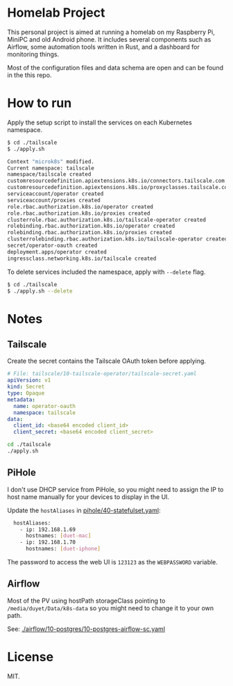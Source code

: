 # Homelab Project

This personal project is aimed at running a homelab on my Raspberry Pi, MiniPC and old Android phone. 
It includes several components such as Airflow, some automation tools written in Rust, and a dashboard for monitoring things.

Most of the configuration files and data schema are open and can be found in the this repo.

# How to run

Apply the setup script to install the services on each Kubernetes namespace.

```bash
$ cd ./tailscale
$ ./apply.sh

Context "microk8s" modified.
Current namespace: tailscale
namespace/tailscale created
customresourcedefinition.apiextensions.k8s.io/connectors.tailscale.com created
customresourcedefinition.apiextensions.k8s.io/proxyclasses.tailscale.com created
serviceaccount/operator created
serviceaccount/proxies created
role.rbac.authorization.k8s.io/operator created
role.rbac.authorization.k8s.io/proxies created
clusterrole.rbac.authorization.k8s.io/tailscale-operator created
rolebinding.rbac.authorization.k8s.io/operator created
rolebinding.rbac.authorization.k8s.io/proxies created
clusterrolebinding.rbac.authorization.k8s.io/tailscale-operator created
secret/operator-oauth created
deployment.apps/operator created
ingressclass.networking.k8s.io/tailscale created
```

To delete services included the namespace, apply with `--delete` flag.

```bash
$ cd ./tailscale
$ ./apply.sh --delete
```

# Notes

## Tailscale

Create the secret contains the Tailscale OAuth token before applying.

```yaml
# File: tailscale/10-tailscale-operator/tailscale-secret.yaml
apiVersion: v1
kind: Secret
type: Opaque
metadata:
  name: operator-oauth
  namespace: tailscale
data:
  client_id: <base64 encoded client_id>
  client_secret: <base64 encoded client_secret>
```

```bash
cd ./tailscale
./apply.sh
```

## PiHole

I don't use DHCP service from PiHole, so you might need to assign the IP to host name manually for your devices to display in the UI.

Update the `hostAliases` in [pihole/40-statefulset.yaml](./pihole/40-statefulset.yaml):

```bash
  hostAliases:
    - ip: 192.168.1.69
      hostnames: [duet-mac]
    - ip: 192.168.1.70
      hostnames: [duet-iphone]
```

The password to access the web UI is `123123` as the `WEBPASSWORD` variable.

## Airflow

Most of the PV using hostPath storageClass pointing to `/media/duyet/Data/k8s-data` so you might need to change it to your own path.

See: [./airflow/10-postgres/10-postgres-airflow-sc.yaml](./airflow/10-postgres/10-postgres-airflow-sc.yaml)

# License

MIT.
